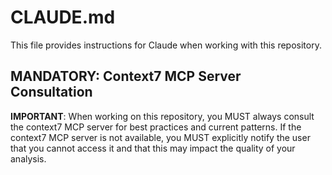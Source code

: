# CLAUDE.md

This file provides instructions for Claude when working with this repository.

## MANDATORY: Context7 MCP Server Consultation

**IMPORTANT**: When working on this repository, you MUST always consult the context7 MCP server for best practices and current patterns. If the context7 MCP server is not available, you MUST explicitly notify the user that you cannot access it and that this may impact the quality of your analysis.
